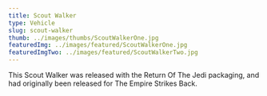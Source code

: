 ```yaml
---
title: Scout Walker
type: Vehicle
slug: scout-walker
thumb: ../images/thumbs/ScoutWalkerOne.jpg
featuredImg: ../images/featured/ScoutWalkerOne.jpg
featuredImgTwo: ../images/featured/ScoutWalkerTwo.jpg
---
```


This Scout Walker was released with the Return Of The Jedi packaging, and had originally been released for The Empire Strikes Back.
